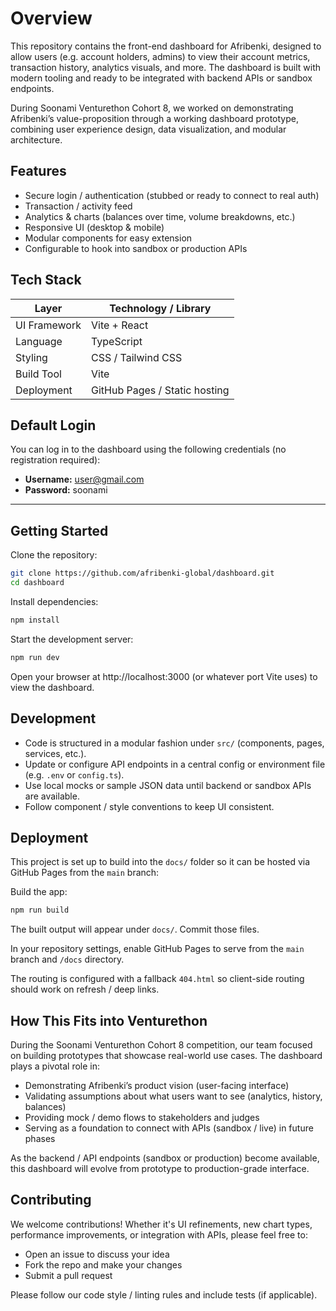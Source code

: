 

  # Overview

  This repository contains the front-end dashboard for Afribenki, designed to allow users (e.g. account holders, admins) to view their account metrics, transaction history, analytics visuals, and more. The dashboard is built with modern tooling and ready to be integrated with backend APIs or sandbox endpoints.

  During Soonami Venturethon Cohort 8, we worked on demonstrating Afribenki’s value-proposition through a working dashboard prototype, combining user experience design, data visualization, and modular architecture.

  ## Features

  - Secure login / authentication (stubbed or ready to connect to real auth)
  - Transaction / activity feed
  - Analytics & charts (balances over time, volume breakdowns, etc.)
  - Responsive UI (desktop & mobile)
  - Modular components for easy extension
  - Configurable to hook into sandbox or production APIs

  ## Tech Stack

  | Layer                | Technology / Library                                 |
  |----------------------|------------------------------------------------------|
  | UI Framework         | Vite + React                                         |
  | Language             | TypeScript                                           |
  | Styling              | CSS / Tailwind CSS                                   |
  | Build Tool           | Vite                                                 |
  | Deployment           | GitHub Pages / Static hosting                        |

  


## Default Login

You can log in to the dashboard using the following credentials (no registration required):

- **Username:** user@gmail.com
- **Password:** soonami

---

## Getting Started

  Clone the repository:

  ```sh
  git clone https://github.com/afribenki-global/dashboard.git
  cd dashboard
  ```

  Install dependencies:

  ```sh
  npm install
  ```

  Start the development server:

  ```sh
  npm run dev
  ```

  Open your browser at http://localhost:3000 (or whatever port Vite uses) to view the dashboard.

  ## Development

  - Code is structured in a modular fashion under `src/` (components, pages, services, etc.).
  - Update or configure API endpoints in a central config or environment file (e.g. `.env` or `config.ts`).
  - Use local mocks or sample JSON data until backend or sandbox APIs are available.
  - Follow component / style conventions to keep UI consistent.

  ## Deployment

  This project is set up to build into the `docs/` folder so it can be hosted via GitHub Pages from the `main` branch:

  Build the app:

  ```sh
  npm run build
  ```

  The built output will appear under `docs/`. Commit those files.

  In your repository settings, enable GitHub Pages to serve from the `main` branch and `/docs` directory.

  The routing is configured with a fallback `404.html` so client-side routing should work on refresh / deep links.

  ## How This Fits into Venturethon

  During the Soonami Venturethon Cohort 8 competition, our team focused on building prototypes that showcase real-world use cases. The dashboard plays a pivotal role in:

  - Demonstrating Afribenki’s product vision (user-facing interface)
  - Validating assumptions about what users want to see (analytics, history, balances)
  - Providing mock / demo flows to stakeholders and judges
  - Serving as a foundation to connect with APIs (sandbox / live) in future phases

  As the backend / API endpoints (sandbox or production) become available, this dashboard will evolve from prototype to production-grade interface.

  ## Contributing

  We welcome contributions! Whether it's UI refinements, new chart types, performance improvements, or integration with APIs, please feel free to:

  - Open an issue to discuss your idea
  - Fork the repo and make your changes
  - Submit a pull request

  Please follow our code style / linting rules and include tests (if applicable).
